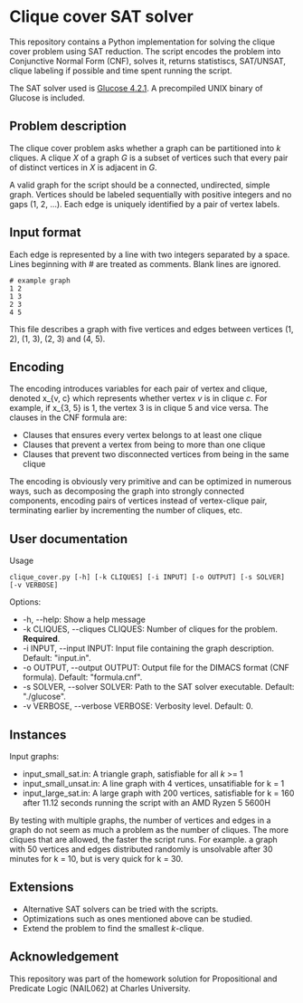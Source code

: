 # Clique cover SAT solver

This repository contains a Python implementation for solving the clique cover problem using SAT reduction. The script encodes the problem into Conjunctive Normal Form (CNF), solves it, returns statistiscs, SAT/UNSAT, clique labeling if possible and time spent running the script.

The SAT solver used is [Glucose 4.2.1](https://github.com/audemard/glucose). A precompiled UNIX binary of Glucose is included.

## Problem description
The clique cover problem asks whether a graph can be partitioned into *k* cliques. A clique *X* of a graph *G* is a subset of vertices such that every pair of distinct vertices in *X* is adjacent in *G*.

A valid graph for the script should be a connected, undirected, simple graph. Vertices should be labeled sequentially with positive integers and no gaps (1, 2, ...). Each edge is uniquely identified by a pair of vertex labels.

## Input format
Each edge is represented by a line with two integers separated by a space. Lines beginning with # are treated as comments. Blank lines are ignored.

```
# example graph
1 2
1 3
2 3
4 5
```

This file describes a graph with five vertices and edges between vertices (1, 2), (1, 3), (2, 3) and (4, 5).

## Encoding
The encoding introduces variables for each pair of vertex and clique, denoted x_{v, c} which represents whether vertex *v* is in clique *c*. For example, if x_{3, 5} is 1, the vertex 3 is in clique 5 and vice versa. The clauses in the CNF formula are:
* Clauses that ensures every vertex belongs to at least one clique
* Clauses that prevent a vertex from being to more than one clique
* Clauses that prevent two disconnected vertices from being in the same clique

The encoding is obviously very primitive and can be optimized in numerous ways, such as decomposing the graph into strongly connected components, encoding pairs of vertices instead of vertex-clique pair, terminating earlier by incrementing the number of cliques, etc.

## User documentation
Usage
```
clique_cover.py [-h] [-k CLIQUES] [-i INPUT] [-o OUTPUT] [-s SOLVER] [-v VERBOSE]
```

Options:
* -h, --help: Show a help message
* -k CLIQUES, --cliques CLIQUES: Number of cliques for the problem. **Required**.
* -i INPUT, --input INPUT: Input file containing the graph description. Default: "input.in".
* -o OUTPUT, --output OUTPUT: Output file for the DIMACS format (CNF formula). Default: "formula.cnf".
* -s SOLVER, --solver SOLVER: Path to the SAT solver executable. Default: "./glucose".
* -v VERBOSE, --verbose VERBOSE: Verbosity level. Default: 0.

## Instances
Input graphs:
* input_small_sat.in: A triangle graph, satisfiable for all *k* >= 1
* input_small_unsat.in: A line graph with 4 vertices, unsatifiable for k = 1
* input_large_sat.in: A large graph with 200 vertices, satisfiable for k = 160 after 11.12 seconds running the script with an AMD Ryzen 5 5600H

By testing with multiple graphs, the number of vertices and edges in a graph do not seem as much a problem as the number of cliques. The more cliques that are allowed, the faster the script runs. For example. a graph with 50 vertices and edges distributed randomly is unsolvable after 30 minutes for k = 10, but is very quick for k = 30.

## Extensions
* Alternative SAT solvers can be tried with the scripts.
* Optimizations such as ones mentioned above can be studied.
* Extend the problem to find the smallest *k*-clique.

## Acknowledgement
This repository was part of the homework solution for Propositional and Predicate Logic (NAIL062) at Charles University.
